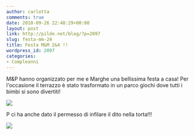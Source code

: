 ```yaml
---
author: carlotta
comments: true
date: 2010-09-26 22:48:29+00:00
layout: post
link: http://pilde.net/blog/?p=2097
slug: festa-mm-24
title: Festa M&M 2&4 !!
wordpress_id: 2097
categories:
- Compleanni
---
```


M&P hanno organizzato per me e Marghe una bellissima festa a casa! Per l'occasione il terrazzo è stato trasformato in un parco giochi dove tutti i bimbi si sono divertiti!

![](http://pilde.net/blog/wp-content/uploads/2010/09/festa_scrap.jpg)

P ci ha anche dato il permesso di infilare il dito nella torta!!!

![](http://pilde.net/blog/wp-content/uploads/2010/10/torte.jpg)
